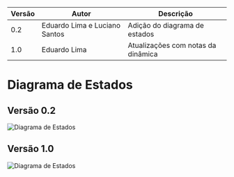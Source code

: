 |Versão|Autor|Descrição|
|------|-----|---------|
|0.2|Eduardo Lima e Luciano Santos|Adição do diagrama de estados|
|1.0|Eduardo Lima|Atualizações com notas da dinâmica|

# Diagrama de Estados

## Versão 0.2

![Diagrama de Estados](https://i.imgur.com/20VpsLn.png)

## Versão 1.0

![Diagrama de Estados](https://i.imgur.com/LH2qlvz.png)